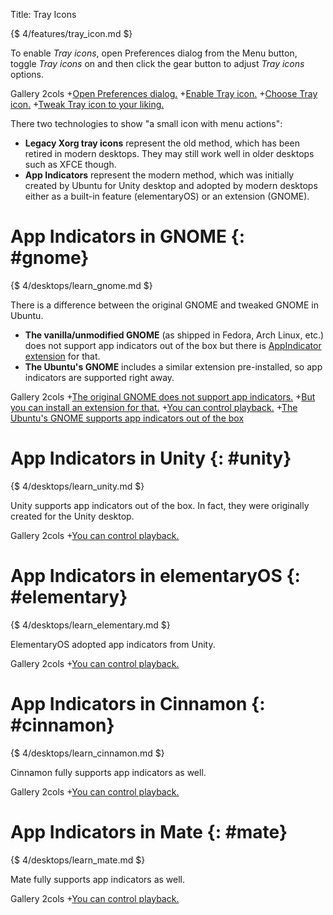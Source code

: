 Title: Tray Icons

{$ 4/features/tray_icon.md $}

To enable *Tray icons*, open Preferences dialog from the Menu button,
toggle *Tray icons* on and then click the gear button to adjust *Tray icons* options.

 Gallery 2cols
+[Open Preferences dialog.](:images/4/features/open_preferences.png|330)
+[Enable Tray icon.](:images/4/features/enable_tray_icon.png|330)
+[Choose Tray icon.](:images/4/features/choose_tray_icon.png|330)
+[Tweak Tray icon to your liking.](:images/4/features/tray_icon.png|330)

There two technologies to show "a small icon with menu actions":

  - **Legacy Xorg tray icons** represent the old method, which has been retired in modern desktops. They may still
    work well in older desktops such as XFCE though.
  - **App Indicators** represent the modern method, which was initially created by Ubuntu for Unity desktop and
    adopted by modern desktops either as a built-in feature (elementaryOS) or an extension (GNOME).

App Indicators in GNOME {: #gnome}
=======================

{$ 4/desktops/learn_gnome.md $}

There is a difference between the original GNOME and tweaked GNOME in Ubuntu.

  - **The vanilla/unmodified GNOME** (as shipped in Fedora, Arch Linux, etc.) does not support app indicators out of the box but
    there is [AppIndicator extension](https://extensions.gnome.org/extension/615/appindicator-support/) for that.
  - **The Ubuntu's GNOME** includes a similar extension pre-installed, so app indicators are supported right away.

 Gallery 2cols
+[The original GNOME does not support app indicators.](:images/4/desktops/gnome/gnome_no_appindicators.png|330)
+[But you can install an extension for that.](:images/4/desktops/gnome/install_appindicators.png|330)
+[You can control playback.](:images/4/desktops/gnome/extension_appindicators.png|330)
+[The Ubuntu's GNOME supports app indicators out of the box](:images/4/desktops/gnome/ubuntu_appindicators.png|330)

App Indicators in Unity {: #unity}
=======================

{$ 4/desktops/learn_unity.md $}

Unity supports app indicators out of the box. In fact, they were originally created for the Unity desktop.

 Gallery 2cols
+[You can control playback.](:images/4/desktops/unity/appindicators.png|330)

App Indicators in elementaryOS {: #elementary}
==============================

{$ 4/desktops/learn_elementary.md $}

ElementaryOS adopted app indicators from Unity.

 Gallery 2cols
+[You can control playback.](:images/4/desktops/pantheon/appindicators.png|330)

App Indicators in Cinnamon {: #cinnamon}
==========================

{$ 4/desktops/learn_cinnamon.md $}

Cinnamon fully supports app indicators as well.

 Gallery 2cols
+[You can control playback.](:images/4/desktops/cinnamon/tray_icon.png|330)

App Indicators in Mate {: #mate}
==========================

{$ 4/desktops/learn_mate.md $}

Mate fully supports app indicators as well.

 Gallery 2cols
+[You can control playback.](:images/4/desktops/mate/tray_icon.png|330)
